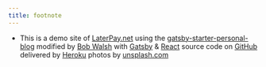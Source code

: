 ```yaml
---
title: footnote
---
```


* This is a demo site of [LaterPay.net](https://laterpay.net) using the [gatsby-starter-personal-blog](https://github.com/greglobinski/gatsby-starter-personal-blog)
modified by [Bob Walsh](bwalsh@laterpay.net)
with [Gatsby](https://www.gatsbyjs.org/) & [React](https://reactjs.org)
source code on [GitHub](https://github.com/greglobinski/gatsby-starter-personal-blog)
delivered by [Heroku](https://www.heroku.com/)
photos by [unsplash.com](https://unsplash.com)
